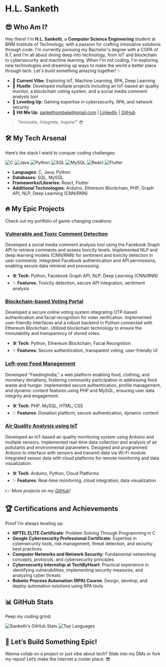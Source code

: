 # H.L. Sanketh

## 😎 Who Am I?

Hey there! I'm **H.L. Sanketh**, a **Computer Science Engineering** student at BNM Institute of Technology, with a passion for crafting innovative solutions through code. I'm currently pursuing my Bachelor's degree with a CGPA of 8.7, and I'm all about diving deep into technology, from IoT and blockchain to cybersecurity and machine learning. When I'm not coding, I'm exploring new technologies and dreaming up ways to make the world a better place through tech. Let's build something amazing together! ✨

- 🎯 **Current Vibe**: Exploring IoT, Machine Learning, RPA, Deep Learning
- 💼 **Hustle**: Developed multiple projects including an IoT-based air quality monitor, a blockchain voting system, and a social media comment analysis tool
- 🌱 **Leveling Up**: Gaining expertise in cybersecurity, RPA, and network security
- 📩 **Hit Me Up**: [sankethombale@gmail.com](mailto:sankethombale@gmail.com) | [LinkedIn](https://www.linkedin.com/in/h-l-sanketh-005393306) | [GitHub](https://github.com/Sankethhombale)

> _"Innovate, Integrate, Inspire!"_ 😎

## 🛠️ My Tech Arsenal

Here’s the stack I wield to conquer coding challenges:

![C](https://img.shields.io/badge/C-00599C?style=for-the-badge&logo=c&logoColor=white)
![Java](https://img.shields.io/badge/Java-ED8B00?style=for-the-badge&logo=java&logoColor=white)
![Python](https://img.shields.io/badge/Python-3776AB?style=for-the-badge&logo=python&logoColor=white)
![SQL](https://img.shields.io/badge/SQL-4479A1?style=for-the-badge&logo=sql&logoColor=white)
![MySQL](https://img.shields.io/badge/MySQL-4479A1?style=for-the-badge&logo=mysql&logoColor=white)
![React](https://img.shields.io/badge/React-61DAFB?style=for-the-badge&logo=react&logoColor=black)
![Flutter](https://img.shields.io/badge/Flutter-02569B?style=for-the-badge&logo=flutter&logoColor=white)

- **Languages**: C, Java, Python
- **Databases**: SQL, MySQL
- **Frameworks/Libraries**: React, Flutter
- **Additional Technologies**: Arduino, Ethereum Blockchain, PHP, Graph API, NLP, Deep Learning (CNN/RNN)

## 🔥 My Epic Projects

Check out my portfolio of game-changing creations:

### [Vulnerable and Toxic Comment Detection ](https://github.com/Sankethhombale/ToxicCommentDetector)

Developed a social media comment analysis tool using the Facebook Graph API to retrieve comments and assess toxicity levels. Implemented NLP and deep learning models (CNN/RNN) for sentiment and toxicity detection in user comments. Integrated Facebook authentication and API permissions, enabling secure data retrieval and processing.

- 🛠️ **Tech**: Python, Facebook Graph API, NLP, Deep Learning (CNN/RNN)
- ✨ **Features**: Toxicity detection, secure API integration, sentiment analysis


### [Blockchain-based Voting Portal](https://github.com/Sankethhombale/BlockChainBasedSmartVotingSystem)

Developed a secure online voting system integrating OTP-based authentication and facial recognition for voter verification. Implemented user-friendly interfaces and a robust backend in Python connected with Ethereum Blockchain. Utilized blockchain technology to ensure the immutability and transparency of stored votes.

- 🛠️ **Tech**: Python, Ethereum Blockchain, Facial Recognition
- ✨ **Features**: Secure authentication, transparent voting, user-friendly UI

### [Left-over Food Management](https://github.com/Sankethhombale/Left-Over-Food-Management)

Developed "FeedingIndia," a web platform enabling food, clothing, and monetary donations, fostering community participation in addressing food waste and hunger. Implemented secure authentication, profile management, and dynamic content features using PHP and MySQL, ensuring user data integrity and engagement.

- 🛠️ **Tech**: PHP, MySQL, HTML, CSS
- ✨ **Features**: Donation platform, secure authentication, dynamic content

### [Air Quality Analysis using IoT](https://github.com/Sankethhombale)

Developed an IoT-based air quality monitoring system using Arduino and multiple sensors. Implemented real-time data collection and analysis of air pollutants and environmental parameters. Designed and programmed Arduino to interface with sensors and transmit data via Wi-Fi module. Integrated sensor data with cloud platforms for remote monitoring and data visualization.

- 🛠️ **Tech**: Arduino, Python, Cloud Platforms
- ✨ **Features**: Real-time monitoring, cloud integration, data visualization

👉 _More projects on my [GitHub](https://github.com/Sankethhombale)!_

## 🏆 Certifications and Achievements

Proof I’m always leveling up:

- **NPTEL ELITE Certificate**: Problem Solving Through Programming in C
- **Google Cybersecurity Professional Certificate**: Expertise in cybersecurity tools, risk management, threat detection, and security best practices
- **Computer Networks and Network Security**: Fundamental networking concepts, protocols, and cybersecurity principles
- **Cybersecurity Internship at TechByHeart**: Practical experience in identifying vulnerabilities, implementing security measures, and analyzing cyber threats
- **Robotic Process Automation (RPA) Course**: Design, develop, and deploy automation solutions using RPA tools

## 📊 GitHub Stats

Peep my coding grind:

![Sanketh's GitHub Stats](https://github-readme-stats.vercel.app/api?username=Sankethhombale&show_icons=true&theme=dracula)
![Top Languages](https://github-readme-stats.vercel.app/api/top-langs/?username=Sankethhombale&layout=compact&theme=dracula)

## 🎉 Let’s Build Something Epic!

Wanna collab on a project or just vibe about tech? Slide into my DMs or fork my repos! Let’s make the internet a cooler place. 😎
